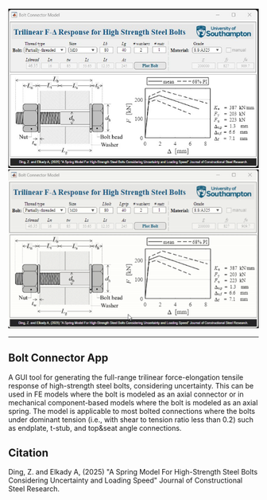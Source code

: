 <p align="center">
  <img width="800" src="misc\screenshot.jpg" alt="Bolt Connector App">
  <img width="800" src="misc\BoltApp-gif.gif" alt="Bolt Connector App GIF">
</p>

---------------

## Bolt Connector App
A GUI tool for generating the full-range trilinear force-elongation tensile response of high-strength steel bolts, considering uncertainty. This can be used in FE models where the bolt is modeled as an axial connector or in mechanical component-based models where the bolt is modeled as an axial spring. The model is applicable to most bolted connections where the bolts under dominant tension (i.e., with shear to tension ratio less than 0.2) such as endplate, t-stub, and top&seat angle connections.

## Citation
Ding, Z. and Elkady A, (2025) "A Spring Model For High-Strength Steel Bolts Considering Uncertainty and Loading Speed" Journal of Constructional Steel Research.
